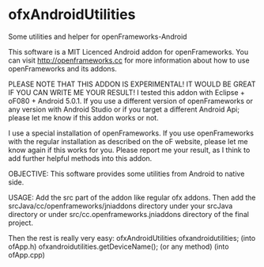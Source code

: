 # ofxAndroidUtilities
Some utilities and helper for openFrameworks-Android

This software is a MIT Licenced Android addon for openFrameworks.
You can visit http://openframeworks.cc for more information
about how to use openFrameworks and its addons.


PLEASE NOTE THAT THIS ADDON IS EXPERIMENTAL!
IT WOULD BE GREAT IF YOU CAN WRITE ME YOUR RESULT!
I tested this addon with Eclipse + oF080 + Android 5.0.1. If you use a different version
of openFrameworks or any version with Android Studio or if you target a different Android
Api; please let me know if this addon works or not.

I use a special installation of openFrameworks. If you use openFrameworks with the regular
installation as described on the oF website, please let me know again if this works for you.
Please report me your result, as I think to add further helpful methods into this addon.


OBJECTIVE:
This software provides some utilities from Android to native side.

USAGE:
Add the src part of the addon like regular ofx addons.
Then add the srcJava/cc/openframeworks/jniaddons directory under your srcJava directory
or under src/cc.openframeworks.jniaddons directory of the final project.

Then the rest is really very easy:
ofxAndroidUtilities ofxandroidutilities; (into ofApp.h)
ofxandroidutilities.getDeviceName(); (or any method) (into ofApp.cpp)
